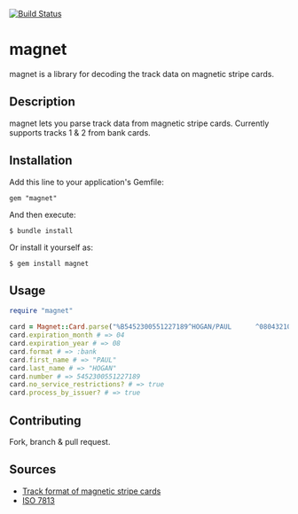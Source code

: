 [![Build Status](https://secure.travis-ci.org/samuelkadolph/magnet.png?branch=master)](http://travis-ci.org/samuelkadolph/magnet)

# magnet

magnet is a library for decoding the track data on magnetic stripe cards.

## Description

magnet lets you parse track data from magnetic stripe cards. Currently supports tracks 1 & 2 from bank cards.

## Installation

Add this line to your application's Gemfile:

    gem "magnet"

And then execute:

    $ bundle install

Or install it yourself as:

    $ gem install magnet

## Usage

```ruby
require "magnet"

card = Magnet::Card.parse("%B5452300551227189^HOGAN/PAUL      ^08043210000000725000000?")
card.expiration_month # => 04
card.expiration_year # => 08
card.format # => :bank
card.first_name # => "PAUL"
card.last_name # => "HOGAN"
card.number # => 5452300551227189
card.no_service_restrictions? # => true
card.process_by_issuer? # => true
```

## Contributing

Fork, branch & pull request.

## Sources

* [Track format of magnetic stripe cards](http://www.gae.ucm.es/~padilla/extrawork/tracks.html)
* [ISO 7813](http://en.wikipedia.org/wiki/ISO/IEC_7813)
